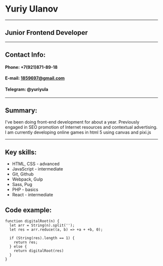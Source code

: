 # Yuriy Ulanov

---

## Junior Frontend Developer

---

## Contact Info:

#### Phone: +7(921)871-89-18

#### E-mail: 1859697@gmail.com

#### Telegram: @yuriyula

---

## Summary:

I've been doing front-end development for about a year. Previously engaged in SEO promotion of Internet resources and contextual advertising. I am currently developing online games in html 5 using canvas and pixi.js

---

## Key skills:

- HTML, CSS - advanced
- JavaScript - intermediate
- Git, Github
- Webpack, Gulp
- Sass, Pug
- PHP - basics
- React - intermediate

## Code example:

```
function digitalRoot(n) {
  let arr = String(n).split('');
  let res = arr.reduce((a, b) => +a + +b, 0);

  if (String(res).length == 1) {
    return res;
  } else {
    return digitalRoot(res)
  }
}
```

